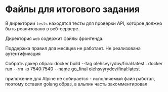 # Файлы для итогового задания

В директории `tests` находятся тесты для проверки API, которое должно быть реализовано в веб-сервере.

Директория `web` содержит файлы фронтенда.

Поддержка правил для месяцев не работает.
Не реализована аутентификация

Собрать докер образ:
docker build --tag olehsvyrydov/final:latest .
docker run --rm -p 7540:7540 --name go_final olehsvyrydov/final:latest

приложение для Alpine не собирается - исполняемый файл работал, поэтому оставил golang образ, а альпин часть закомментировал